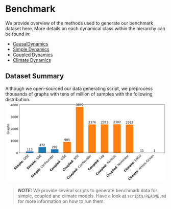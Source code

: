 # Benchmark
We provide overview of the methods used to generate our benchmark dataset here. More details on each dynamical class within the hierarchy can be found in:

- [CausalDynamics](https://kausable.github.io/CausalDynamics/notebooks/causaldynamics.html)
- [Simple Dynamics](https://kausable.github.io/CausalDynamics/notebooks/uncoupled_causal_models.html)
- [Coupled Dynamics](https://kausable.github.io/CausalDynamics/notebooks/coupled_causal_models.html)
- [Climate Dynamics](https://kausable.github.io/CausalDynamics/notebooks/climate_causal_models.html)

## Dataset Summary
Although we open-sourced our data generating script, we preprocess thousands of graphs with tens of million of samples with the following distribution. 
![Dataset Summary](docs/dataset_summary.png)

> **_NOTE:_** We provide several scripts to generate benchmark data for simple, coupled and climate models. Have a look at `scripts/README.md` for more information on how to run them.